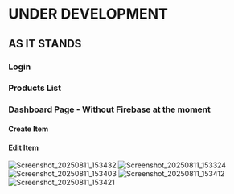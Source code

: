 # UNDER DEVELOPMENT

## AS IT STANDS

### Login

### Products List

### Dashboard Page - Without Firebase at the moment

#### Create Item 

#### Edit Item


<img size="170" alt="Screenshot_20250811_153432" src="https://github.com/user-attachments/assets/0ca5a931-416f-4f09-8566-11bb3a1659cc" />
<img size="170" alt="Screenshot_20250811_153324" src="https://github.com/user-attachments/assets/7466f293-1e61-4e16-9104-d9300ceae9be" />
<img size="170" alt="Screenshot_20250811_153403" src="https://github.com/user-attachments/assets/ac16e6cb-2cc4-44a5-a9c9-e051aedd9a7e" />
<img size="170" alt="Screenshot_20250811_153412" src="https://github.com/user-attachments/assets/b74351e6-1df7-43f4-8d87-9b5250d0e3dd" />
<img size="170" alt="Screenshot_20250811_153421" src="https://github.com/user-attachments/assets/2bbf3e69-2e39-4cd9-906a-6d500ad6d22c" />







